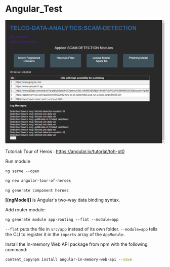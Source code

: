 # Angular_Test



![](doc/img/dashboardMain.png)



Tutorial: Tour of Heros : https://angular.io/tutorial/toh-pt0

 Run module

```
ng serve --open
```



```
ng new angular-tour-of-heroes
```

`ng generate component heroes`

**[(ngModel)]** is Angular's two-way data binding syntax.



Add router module: 

```
ng generate module app-routing --flat --module=app
```

`--flat` puts the file in `src/app` instead of its own folder.
`--module=app` tells the CLI to register it in the `imports` array of the `AppModule`.



Install the In-memory Web API package from npm with the following command:

```sh
content_copynpm install angular-in-memory-web-api --save
```